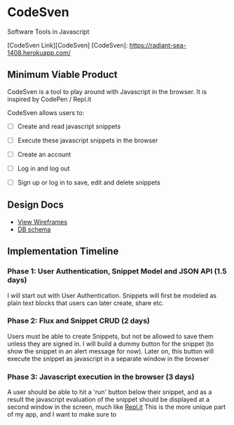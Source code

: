 # CodeSven
Software Tools in Javascript

[CodeSven Link][CodeSven]
[CodeSven]: https://radiant-sea-1408.herokuapp.com/

## Minimum Viable Product

CodeSven is a tool to play around with Javascript in the browser. It is inspired by CodePen / Repl.it

CodeSven allows users to:

- [ ] Create and read javascript snippets
- [ ] Execute these javascript snippets in the browser
- [ ] Create an account
- [ ] Log in and log out
- [ ] Sign up or log in to save, edit and delete snippets


## Design Docs
* [View Wireframes][view]
* [DB schema][schema]

[view]: ./docs/views.md
[schema]: ./docs/schema.md

## Implementation Timeline

### Phase 1: User Authentication, Snippet Model and JSON API (1.5 days)

I will start out with User Authentication. Snippets will first be modeled as plain text blocks that users can later create, share etc.

### Phase 2: Flux and Snippet CRUD (2 days)

Users must be able to create Snippets, but not be allowed to save them unless they are signed in. I will build a dummy button for the snippet (to show the snippet in an alert message for now). Later on, this button will execute the snippet as javascript in a separate window in the browser


### Phase 3: Javascript execution in the browser (3 days)

A user should be able to hit a 'run' button below their snippet, and as a result the javascript evaluation of the snippet should be displayed at a second window in the screen, much like [Repl.it][replit]
This is the more unique part of my app, and I want to make sure to 

[replit]: https://repl.it/languages/javascript
